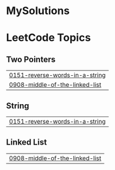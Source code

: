 # MySolutions
<!---LeetCode Topics Start-->
# LeetCode Topics
## Two Pointers
|  |
| ------- |
| [0151-reverse-words-in-a-string](https://github.com/ZenKyros/MySolutions/tree/master/0151-reverse-words-in-a-string) |
| [0908-middle-of-the-linked-list](https://github.com/ZenKyros/MySolutions/tree/master/0908-middle-of-the-linked-list) |
## String
|  |
| ------- |
| [0151-reverse-words-in-a-string](https://github.com/ZenKyros/MySolutions/tree/master/0151-reverse-words-in-a-string) |
## Linked List
|  |
| ------- |
| [0908-middle-of-the-linked-list](https://github.com/ZenKyros/MySolutions/tree/master/0908-middle-of-the-linked-list) |
<!---LeetCode Topics End-->